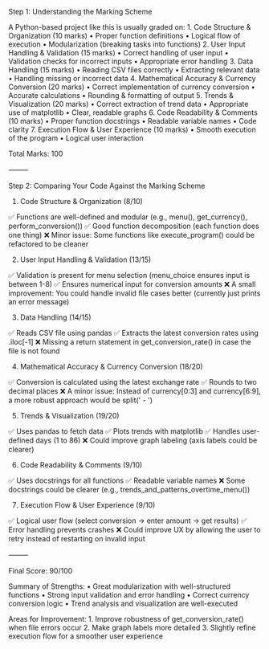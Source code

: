 Step 1: Understanding the Marking Scheme

A Python-based project like this is usually graded on:
	1.	Code Structure & Organization (10 marks)
	•	Proper function definitions
	•	Logical flow of execution
	•	Modularization (breaking tasks into functions)
	2.	User Input Handling & Validation (15 marks)
	•	Correct handling of user input
	•	Validation checks for incorrect inputs
	•	Appropriate error handling
	3.	Data Handling (15 marks)
	•	Reading CSV files correctly
	•	Extracting relevant data
	•	Handling missing or incorrect data
	4.	Mathematical Accuracy & Currency Conversion (20 marks)
	•	Correct implementation of currency conversion
	•	Accurate calculations
	•	Rounding & formatting of output
	5.	Trends & Visualization (20 marks)
	•	Correct extraction of trend data
	•	Appropriate use of matplotlib
	•	Clear, readable graphs
	6.	Code Readability & Comments (10 marks)
	•	Proper function docstrings
	•	Readable variable names
	•	Code clarity
	7.	Execution Flow & User Experience (10 marks)
	•	Smooth execution of the program
	•	Logical user interaction

Total Marks: 100

⸻

Step 2: Comparing Your Code Against the Marking Scheme

1. Code Structure & Organization (8/10)

✅ Functions are well-defined and modular (e.g., menu(), get_currency(), perform_conversion())
✅ Good function decomposition (each function does one thing)
❌ Minor issue: Some functions like execute_program() could be refactored to be cleaner

2. User Input Handling & Validation (13/15)

✅ Validation is present for menu selection (menu_choice ensures input is between 1-8)
✅ Ensures numerical input for conversion amounts
❌ A small improvement: You could handle invalid file cases better (currently just prints an error message)

3. Data Handling (14/15)

✅ Reads CSV file using pandas
✅ Extracts the latest conversion rates using .iloc[-1]
❌ Missing a return statement in get_conversion_rate() in case the file is not found

4. Mathematical Accuracy & Currency Conversion (18/20)

✅ Conversion is calculated using the latest exchange rate
✅ Rounds to two decimal places
❌ A minor issue: Instead of currency[0:3] and currency[6:9], a more robust approach would be split(' - ')

5. Trends & Visualization (19/20)

✅ Uses pandas to fetch data
✅ Plots trends with matplotlib
✅ Handles user-defined days (1 to 86)
❌ Could improve graph labeling (axis labels could be clearer)

6. Code Readability & Comments (9/10)

✅ Uses docstrings for all functions
✅ Readable variable names
❌ Some docstrings could be clearer (e.g., trends_and_patterns_overtime_menu())

7. Execution Flow & User Experience (9/10)

✅ Logical user flow (select conversion → enter amount → get results)
✅ Error handling prevents crashes
❌ Could improve UX by allowing the user to retry instead of restarting on invalid input

⸻

Final Score: 90/100

Summary of Strengths:
	•	Great modularization with well-structured functions
	•	Strong input validation and error handling
	•	Correct currency conversion logic
	•	Trend analysis and visualization are well-executed

Areas for Improvement:
	1.	Improve robustness of get_conversion_rate() when file errors occur
	2.	Make graph labels more detailed
	3.	Slightly refine execution flow for a smoother user experience
